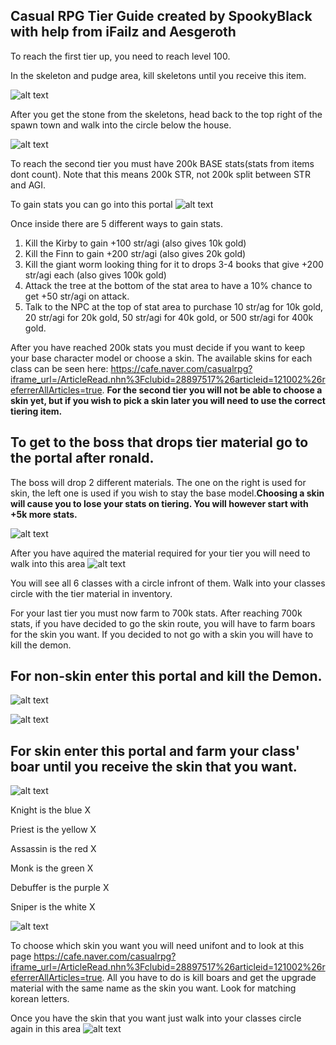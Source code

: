 ## Casual RPG Tier Guide created by SpookyBlack with help from iFailz and Aesgeroth
To reach the first tier up, you need to reach level 100.

In the skeleton and pudge area, kill skeletons until you receive this item.

![alt text](https://gyazo.com/c7b7cf85ac4ee0b059d0cb132ff6e54c.png)

After you get the stone from the skeletons, head back to the top right of the spawn town and walk into the circle below the house.

![alt text](https://i.gyazo.com/0b9452eae46ee8d445153905e2c14d02.png)


To reach the second tier you must have 200k BASE stats(stats from items dont count). Note that this means 200k STR, not 200k split between STR and AGI.

To gain stats you can go into this portal
![alt text](https://i.gyazo.com/699f21d2538b856517e9f0834333ac0a.png)

Once inside there are 5 different ways to gain stats.

  1. Kill the Kirby to gain +100 str/agi (also gives 10k gold)
  2. Kill the Finn to gain +200 str/agi (also gives 20k gold)
  3. Kill the giant worm looking thing for it to drops 3-4 books that give +200 str/agi each (also gives 100k gold)
  4. Attack the tree at the bottom of the stat area to have a 10% chance to get +50 str/agi on attack.
  5. Talk to the NPC at the top of stat area to purchase 10 str/ag for 10k gold, 20 str/agi for 20k gold, 50 str/agi for 40k gold, or 500 str/agi for 400k gold.

After you have reached 200k stats you must decide if you want to keep your base character model or choose a skin. The available skins for each class can be seen here: https://cafe.naver.com/casualrpg?iframe_url=/ArticleRead.nhn%3Fclubid=28897517%26articleid=121002%26referrerAllArticles=true. **For the second tier you will not be able to choose a skin yet, but if you wish to pick a skin later you will need to use the correct tiering item.**

## To get to the boss that drops tier material go to the portal after ronald. 

The boss will drop 2 different materials. The one on the right is used for skin, the left one is used if you wish to stay the base model.**Choosing a skin will cause you to lose your stats on tiering. You will however start with +5k more stats.**

![alt text](https://i.gyazo.com/09339a99a76802e623d5a3de96b2104c.png)

After you have aquired the material required for your tier you will need to walk into this area
![alt text](https://i.gyazo.com/88e2e35d8b523d480038b9d37de165fa.png)

You will see all 6 classes with a circle infront of them. Walk into your classes circle with the tier material in inventory.


For your last tier you must now farm to 700k stats. After reaching 700k stats, if you have decided to go the skin route, you will have to farm boars for the skin you want. If you decided to not go with a skin you will have to kill the demon.




## For non-skin enter this portal and kill the Demon.

![alt text](https://i.gyazo.com/6def51d9df093adcd3c161a3cc1589b6.png)

![alt text](https://i.gyazo.com/c01fba2f1352624277387ca20f9f4bef.jpg)


## For skin enter this portal and farm your class' boar until you receive the skin that you want.

![alt text](https://i.gyazo.com/3b9b68f85dc93463913e95ca17fbba04.png)

Knight is the blue X

Priest is the yellow X

Assassin is the red X

Monk is the green X

Debuffer is the purple X

Sniper is the white X

![alt text](https://i.gyazo.com/a9856ef2f20ce6337f05f47dc0ed1fd2.png)

To choose which skin you want you will need unifont and to look at this page https://cafe.naver.com/casualrpg?iframe_url=/ArticleRead.nhn%3Fclubid=28897517%26articleid=121002%26referrerAllArticles=true. All you have to do is kill boars and get the upgrade material with the same name as the skin you want. Look for matching korean letters.

Once you have the skin that you want just walk into your classes circle again in this area
![alt text](https://i.gyazo.com/88e2e35d8b523d480038b9d37de165fa.png)
